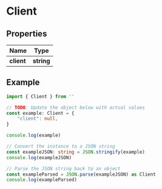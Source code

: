 
# Client


## Properties

Name | Type
------------ | -------------
**client** | **string**

## Example

```typescript
import { Client } from ''

// TODO: Update the object below with actual values
const example: Client = {
    "client": null,
}

console.log(example)

// Convert the instance to a JSON string
const exampleJSON: string = JSON.stringify(example)
console.log(exampleJSON)

// Parse the JSON string back to an object
const exampleParsed = JSON.parse(exampleJSON) as Client
console.log(exampleParsed)
```



